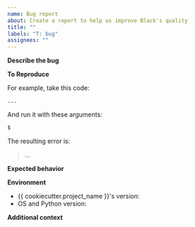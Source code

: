 ```yaml
---
name: Bug report
about: Create a report to help us improve Black's quality
title: ""
labels: "T: bug"
assignees: ""
---
```


<!--
Please make sure that the bug is not already fixed either in newer versions or the
current development version. To confirm this, you have two options:

1. Update {{ cookiecutter.project_name }} version if a newer release exists: `pip install -U {{ cookiecutter.project_name }}`
2. Or run _{{ cookiecutter.project_name }}_ on your machine:
   - create a new virtualenv (make sure it's the same Python version);
   - clone this repository;
   - run `pip install -e .[d]`;
   - run `pip install -r requirements.txt`
   - make sure it's sane by running `python -m pytest`; and
   - run `{{ cookiecutter.project_name }}` like you did last time.
-->

**Describe the bug**

<!-- A clear and concise description of what the bug is. -->

**To Reproduce**

<!--
Minimal steps to reproduce the behavior with source code and {{ cookiecutter.project_name }}'s configuration.
-->

For example, take this code:

```python
...
```

And run it with these arguments:

```sh
$ 
```

The resulting error is:

>  ...

**Expected behavior**

<!-- A clear and concise description of what you expected to happen. -->

**Environment**

<!-- Please complete the following information: -->

- {{ cookiecutter.project_name }}'s version: <!-- e.g. [main] -->
- OS and Python version: <!-- e.g. [Linux/Python 3.7.4rc1] -->

**Additional context**

<!-- Add any other context about the problem here. -->
